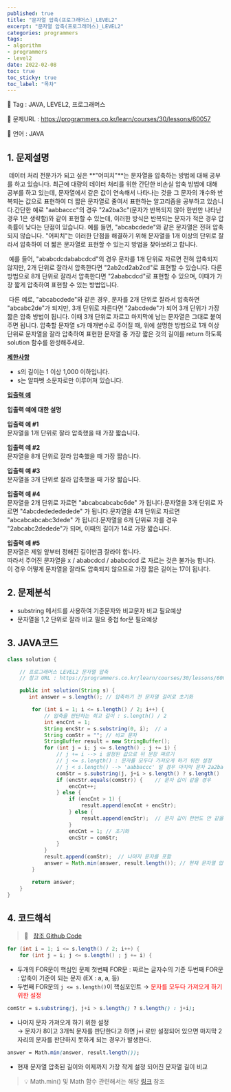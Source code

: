 ```yaml
---
published: true
title: "문자열 압축(프로그래머스)_LEVEL2"
excerpt: "문자열 압축(프로그래머스)_LEVEL2"
categories: programmers
tags: 
- algorithm
- programmers
- level2
date: 2022-02-08
toc: true
toc_sticky: true
toc_label: "목차"
---
```


👤 Tag        :  JAVA, LEVEL2, 프로그래머스  

🔗 문제URL :  https://programmers.co.kr/learn/courses/30/lessons/60057  

🔨 언어        :  JAVA  

## 1. 문제설명  
  
&nbsp;데이터 처리 전문가가 되고 싶은 **"어피치"**는 문자열을 압축하는 방법에 대해 공부를 하고 있습니다. 최근에 대량의 데이터 처리를 위한 간단한 비손실 압축 방법에 대해 공부를 하고 있는데, 문자열에서 같은 값이 연속해서 나타나는 것을 그 문자의 개수와 반복되는 값으로 표현하여 더 짧은 문자열로 줄여서 표현하는 알고리즘을 공부하고 있습니다.간단한 예로 "aabbaccc"의 경우 "2a2ba3c"(문자가 반복되지 않아 한번만 나타난 경우 1은 생략함)와 같이 표현할 수 있는데, 이러한 방식은 반복되는 문자가 적은 경우 압축률이 낮다는 단점이 있습니다. 예를 들면, "abcabcdede"와 같은 문자열은 전혀 압축되지 않습니다. "어피치"는 이러한 단점을 해결하기 위해 문자열을 1개 이상의 단위로 잘라서 압축하여 더 짧은 문자열로 표현할 수 있는지 방법을 찾아보려고 합니다.  
  
&nbsp;예를 들어, "ababcdcdababcdcd"의 경우 문자를 1개 단위로 자르면 전혀 압축되지 않지만, 2개 단위로 잘라서 압축한다면 "2ab2cd2ab2cd"로 표현할 수 있습니다. 다른 방법으로 8개 단위로 잘라서 압축한다면 "2ababcdcd"로 표현할 수 있으며, 이때가 가장 짧게 압축하여 표현할 수 있는 방법입니다.  
  
&nbsp;다른 예로, "abcabcdede"와 같은 경우, 문자를 2개 단위로 잘라서 압축하면 "abcabc2de"가 되지만, 3개 단위로 자른다면 "2abcdede"가 되어 3개 단위가 가장 짧은 압축 방법이 됩니다. 이때 3개 단위로 자르고 마지막에 남는 문자열은 그대로 붙여주면 됩니다.
 압축할 문자열 s가 매개변수로 주어질 때, 위에 설명한 방법으로 1개 이상 단위로 문자열을 잘라 압축하여 표현한 문자열 중 가장 짧은 것의 길이를 return 하도록 solution 함수를 완성해주세요.

**<u>제한사항</u>**
- s의 길이는 1 이상 1,000 이하입니다.
- s는 알파벳 소문자로만 이루어져 있습니다.

**<u>입출력 예</u>**

**입출력 예에 대한 설명**

**입출력 예 #1**  
문자열을 1개 단위로 잘라 압축했을 때 가장 짧습니다.  
  
**입출력 예 #2**  
문자열을 8개 단위로 잘라 압축했을 때 가장 짧습니다.  
  
**입출력 예 #3**  
문자열을 3개 단위로 잘라 압축했을 때 가장 짧습니다.  
  
**입출력 예 #4**  
문자열을 2개 단위로 자르면 "abcabcabcabc6de" 가 됩니다.문자열을 3개 단위로 자르면 "4abcdededededede" 가 됩니다.문자열을 4개 단위로 자르면 "abcabcabcabc3dede" 가 됩니다.문자열을 6개 단위로 자를 경우 "2abcabc2dedede"가 되며, 이때의 길이가 14로 가장 짧습니다.  
  
**입출력 예 #5**  
문자열은 제일 앞부터 정해진 길이만큼 잘라야 합니다.  
따라서 주어진 문자열을 x / ababcdcd / ababcdcd 로 자르는 것은 불가능 합니다.  
이 경우 어떻게 문자열을 잘라도 압축되지 않으므로 가장 짧은 길이는 17이 됩니다.  

## 2. 문제분석  
- substring 메서드를 사용하여 기준문자와 비교문자 비교 필요예상
- 문자열을 1,2 단위로 잘라 비교 필요 중첩 for문 필요예상  
  
## 3. JAVA코드

```java
class solution {

    // 프로그래머스 LEVEL2 문자열 압축
    // 참고 URL : https://programmers.co.kr/learn/courses/30/lessons/60057

    public int solution(String s) {
       int answer = s.length(); // 압축하기 전 문자열 길이로 초기화

        for (int i = 1; i <= s.length() / 2; i++) {
            // 압축을 판단하는 최고 길이 : s.length() / 2
            int encCnt = 1;
            String encStr = s.substring(0, i);  // a
            String comStr = ""; // 비교 문자
            StringBuffer result = new StringBuffer();
            for (int j = i; j <= s.length() ; j += i) {
                // j += i --> i 설정된 값으로 뒤 문장 짜르기
                // j <= s.length() : 문자를 모두다 가져오게 하기 위한 설정
                // j < s.length() --> 'aabbaccc' 일 경우 마지막 문자 2a2bac 값 설정
                comStr = s.substring(j, j+i > s.length() ? s.length() : j+i); // 나머지 문자 가져오게 하기 위한 설정
                if (encStr.equals(comStr)) {    // 문자 값이 같을 경우
                    encCnt++;
                } else {
                    if (encCnt > 1) {
                        result.append(encCnt + encStr);
                    } else {
                        result.append(encStr);  // 문자 값이 한번도 안 같을경우에는 encCnt 생략
                    }
                    encCnt = 1; // 초기화
                    encStr = comStr;
                }
            }
            result.append(comStr);  // 나머지 문자를 포함
            answer = Math.min(answer, result.length()); // 현재 문자열 압축된 길이와 비교
        }

        return answer;
    }
}
```

## 4. 코드해석

>🔗&nbsp;&nbsp; [참조 Github Code](https://github.com/pcy4196/practiceJava/blob/master/src/programmers/level2/Q220205_001.java)

```java
for (int i = 1; i <= s.length() / 2; i++) {
	for (int j = i; j <= s.length() ; j += i) {
```

- 두개의 FOR문이 핵심인 문제
첫번째 FOR문 : 짜르는 글자수의 기준
두번째 FOR문 : 압축이 기준이 되는 문자 (EX : a, a, 등)
- 두번째 FOR문의 `j <= s.length()`이 핵심포인트 → <span style="color:red">문자를 모두다 가져오게 하기 위한 설정</span>

```css
comStr = s.substring(j, j+i > s.length() ? s.length() : j+i);
```

- 나머지 문자 가져오게 하기 위한 설정  
  → 문자가 8이고 3개씩 문자를 판단한다고 하면 j+i 로만 설정되어 있으면 마지막 2자리의 문자를 판단하지 못하게 되는 경우가 발생한다.

```css
answer = Math.min(answer, result.length());
```

- 현재 문자열 압축된 길이와 이제까지 가장 작게 설정 되어진 문자열 길이 비교


>💡 Math.min() 및 Math 함수 관련해서는 해당 [링크](https://thalals.tistory.com/13) 참조
